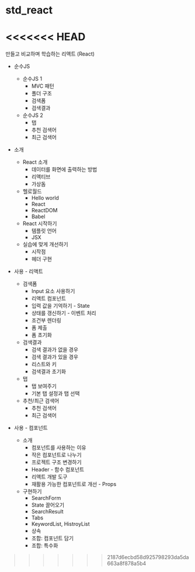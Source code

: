 # std_react
<<<<<<< HEAD
=======

만들고 비교하며 학습하는 리액트 (React)

* 순수JS
  * 순수JS 1
    * MVC 패턴
    * 폴더 구조
    * 검색폼
    * 검색결과
  * 순수JS 2
    * 탭
    * 추천 검색어
    * 최근 검색어


* 소개
  * React 소개
    * 데이터를 화면에 출력하는 방법
    * 리액티브
    * 가상돔
  * 헬로월드
    * Hello world
    * React
    * ReactDOM
    * Babel
  * React 시작하기
    * 템플릿 언어
    * JSX
  * 실습에 맞게 개선하기
    * 시작점
    * 헤더 구현


* 사용 - 리액트
  * 검색폼
    * Input 요소 사용하기
    * 리액트 컴포넌트
    * 입력 값을 기억하기 - State
    * 상태를 갱신하기 - 이벤트 처리
    * 조건부 렌더링
    * 폼 제출
    * 폼 초기화
  * 검색결과
    * 검색 결과가 없을 경우
    * 검색 결과가 있을 경우
    * 리스트와 키
    * 검색결과 초기화
  * 탭
    * 탭 보여주기
    * 기본 탭 설정과 탭 선택 
  * 추천/최근 검색어
    * 추천 검색어
    * 최근 검색어 


* 사용 - 컴포넌트
  * 소개
    * 컴포넌트를 사용하는 이유
    * 작은 컴포넌트로 나누기
    * 프로젝트 구조 변경하기
    * Header - 함수 컴포넌트
    * 리액트 개발 도구
    * 재활용 가능한 컴포넌트로 개선 - Props
  * 구현하기
    * SearchForm
    * State 끌어오기
    * SearchResult
    * Tabs
    * KeywordList, HistroyList
    * 상속
    * 조합: 컴포넌트 담기
    * 조합: 특수화
>>>>>>> 2187d6ecbd58d925798293da5da663a8f878a5b4
